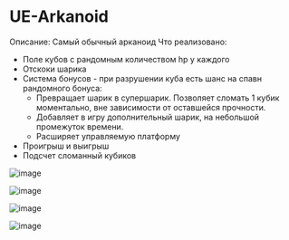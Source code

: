 # UE-Arkanoid
Описание:
Самый обычный арканоид
Что реализовано:
* Поле кубов с рандомным количеством hp у каждого
* Отскоки шарика
* Система бонусов - при разрушении куба есть шанс на спавн рандомного бонуса:
  * Превращает шарик в супершарик. Позволяет сломать 1 кубик моментально, вне зависимости от оставшейся прочности.
  * Добавляет в игру дополнительный шарик, на небольшой промежуток времени.
  * Расширяет управляемую платформу
* Проигрыш и выигрыш
* Подсчет сломанный кубиков

![image](https://user-images.githubusercontent.com/82523053/230916359-e4a24915-bcf2-4b1f-ad9c-a5c21874a87b.png)

![image](https://user-images.githubusercontent.com/82523053/230916422-6012dd8c-285e-4d48-9526-180bba843024.png)

![image](https://user-images.githubusercontent.com/82523053/230916844-38b74432-4cb5-44a6-8755-7ee2888542f4.png)

![image](https://user-images.githubusercontent.com/82523053/230918009-23608077-797a-4bb0-a80d-ae75ec4fe76d.png)
